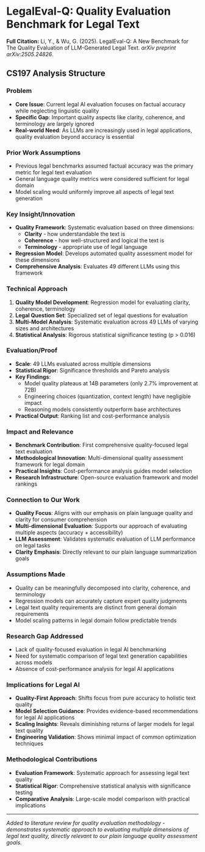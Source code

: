 # LegalEval-Q: Quality Evaluation Benchmark for Legal Text

**Full Citation:** Li, Y., & Wu, G. (2025). LegalEval-Q: A New Benchmark for The Quality Evaluation of LLM-Generated Legal Text. *arXiv preprint arXiv:2505.24826*.

## CS197 Analysis Structure

### Problem
- **Core Issue**: Current legal AI evaluation focuses on factual accuracy while neglecting linguistic quality
- **Specific Gap**: Important quality aspects like clarity, coherence, and terminology are largely ignored
- **Real-world Need**: As LLMs are increasingly used in legal applications, quality evaluation beyond accuracy is essential

### Prior Work Assumptions
- Previous legal benchmarks assumed factual accuracy was the primary metric for legal text evaluation
- General language quality metrics were considered sufficient for legal domain
- Model scaling would uniformly improve all aspects of legal text generation

### Key Insight/Innovation
- **Quality Framework**: Systematic evaluation based on three dimensions:
  - **Clarity** - how understandable the text is
  - **Coherence** - how well-structured and logical the text is  
  - **Terminology** - appropriate use of legal language
- **Regression Model**: Develops automated quality assessment model for these dimensions
- **Comprehensive Analysis**: Evaluates 49 different LLMs using this framework

### Technical Approach
1. **Quality Model Development**: Regression model for evaluating clarity, coherence, terminology
2. **Legal Question Set**: Specialized set of legal questions for evaluation
3. **Multi-Model Analysis**: Systematic evaluation across 49 LLMs of varying sizes and architectures
4. **Statistical Analysis**: Rigorous statistical significance testing (p > 0.016)

### Evaluation/Proof
- **Scale**: 49 LLMs evaluated across multiple dimensions
- **Statistical Rigor**: Significance thresholds and Pareto analysis
- **Key Findings**:
  - Model quality plateaus at 14B parameters (only 2.7% improvement at 72B)
  - Engineering choices (quantization, context length) have negligible impact
  - Reasoning models consistently outperform base architectures
- **Practical Output**: Ranking list and cost-performance analysis

### Impact and Relevance
- **Benchmark Contribution**: First comprehensive quality-focused legal text evaluation
- **Methodological Innovation**: Multi-dimensional quality assessment framework for legal domain
- **Practical Insights**: Cost-performance analysis guides model selection
- **Research Infrastructure**: Open-source evaluation framework and model rankings

### Connection to Our Work
- **Quality Focus**: Aligns with our emphasis on plain language quality and clarity for consumer comprehension
- **Multi-dimensional Evaluation**: Supports our approach of evaluating multiple aspects (accuracy + accessibility)
- **LLM Assessment**: Validates systematic evaluation of LLM performance on legal tasks
- **Clarity Emphasis**: Directly relevant to our plain language summarization goals

### Assumptions Made
- Quality can be meaningfully decomposed into clarity, coherence, and terminology
- Regression models can accurately capture expert quality judgments
- Legal text quality requirements are distinct from general domain requirements
- Model scaling patterns in legal domain follow predictable trends

### Research Gap Addressed
- Lack of quality-focused evaluation in legal AI benchmarking
- Need for systematic comparison of legal text generation capabilities across models
- Absence of cost-performance analysis for legal AI applications

### Implications for Legal AI
- **Quality-First Approach**: Shifts focus from pure accuracy to holistic text quality
- **Model Selection Guidance**: Provides evidence-based recommendations for legal AI applications
- **Scaling Insights**: Reveals diminishing returns of larger models for legal text quality
- **Engineering Validation**: Shows minimal impact of common optimization techniques

### Methodological Contributions
- **Evaluation Framework**: Systematic approach for assessing legal text quality
- **Statistical Rigor**: Comprehensive statistical analysis with significance testing
- **Comparative Analysis**: Large-scale model comparison with practical implications

---

*Added to literature review for quality evaluation methodology - demonstrates systematic approach to evaluating multiple dimensions of legal text quality, directly relevant to our plain language quality assessment goals.*